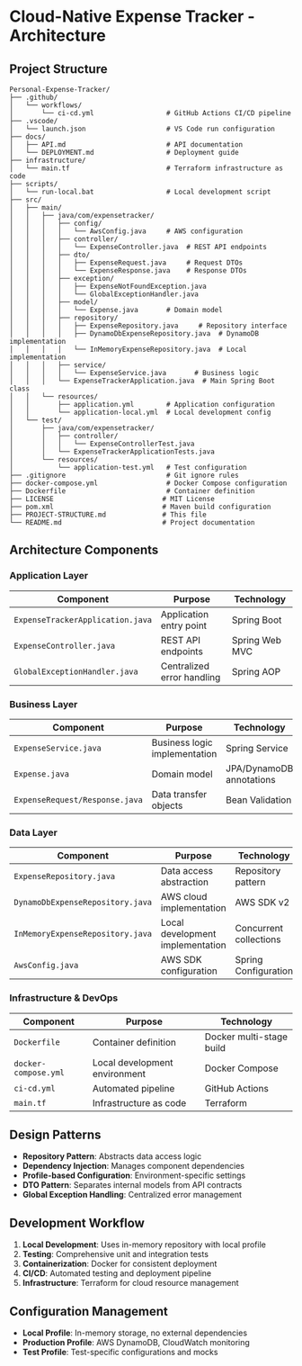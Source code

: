 # Cloud-Native Expense Tracker - Architecture

## Project Structure

```
Personal-Expense-Tracker/
├── .github/
│   └── workflows/
│       └── ci-cd.yml                  # GitHub Actions CI/CD pipeline
├── .vscode/
│   └── launch.json                    # VS Code run configuration
├── docs/
│   ├── API.md                         # API documentation
│   └── DEPLOYMENT.md                  # Deployment guide
├── infrastructure/
│   └── main.tf                        # Terraform infrastructure as code
├── scripts/
│   └── run-local.bat                  # Local development script
├── src/
│   ├── main/
│   │   ├── java/com/expensetracker/
│   │   │   ├── config/
│   │   │   │   └── AwsConfig.java     # AWS configuration
│   │   │   ├── controller/
│   │   │   │   └── ExpenseController.java  # REST API endpoints
│   │   │   ├── dto/
│   │   │   │   ├── ExpenseRequest.java     # Request DTOs
│   │   │   │   └── ExpenseResponse.java    # Response DTOs
│   │   │   ├── exception/
│   │   │   │   ├── ExpenseNotFoundException.java
│   │   │   │   └── GlobalExceptionHandler.java
│   │   │   ├── model/
│   │   │   │   └── Expense.java       # Domain model
│   │   │   ├── repository/
│   │   │   │   ├── ExpenseRepository.java     # Repository interface
│   │   │   │   ├── DynamoDbExpenseRepository.java  # DynamoDB implementation
│   │   │   │   └── InMemoryExpenseRepository.java  # Local implementation
│   │   │   ├── service/
│   │   │   │   └── ExpenseService.java       # Business logic
│   │   │   └── ExpenseTrackerApplication.java  # Main Spring Boot class
│   │   └── resources/
│   │       ├── application.yml        # Application configuration
│   │       └── application-local.yml  # Local development config
│   └── test/
│       ├── java/com/expensetracker/
│       │   ├── controller/
│       │   │   └── ExpenseControllerTest.java
│       │   └── ExpenseTrackerApplicationTests.java
│       └── resources/
│           └── application-test.yml   # Test configuration
├── .gitignore                         # Git ignore rules
├── docker-compose.yml                 # Docker Compose configuration
├── Dockerfile                         # Container definition
├── LICENSE                           # MIT License
├── pom.xml                           # Maven build configuration
├── PROJECT-STRUCTURE.md              # This file
└── README.md                         # Project documentation
```

## Architecture Components

### Application Layer
| Component | Purpose | Technology |
|-----------|---------|------------|
| `ExpenseTrackerApplication.java` | Application entry point | Spring Boot |
| `ExpenseController.java` | REST API endpoints | Spring Web MVC |
| `GlobalExceptionHandler.java` | Centralized error handling | Spring AOP |

### Business Layer
| Component | Purpose | Technology |
|-----------|---------|------------|
| `ExpenseService.java` | Business logic implementation | Spring Service |
| `Expense.java` | Domain model | JPA/DynamoDB annotations |
| `ExpenseRequest/Response.java` | Data transfer objects | Bean Validation |

### Data Layer
| Component | Purpose | Technology |
|-----------|---------|------------|
| `ExpenseRepository.java` | Data access abstraction | Repository pattern |
| `DynamoDbExpenseRepository.java` | AWS cloud implementation | AWS SDK v2 |
| `InMemoryExpenseRepository.java` | Local development implementation | Concurrent collections |
| `AwsConfig.java` | AWS SDK configuration | Spring Configuration |

### Infrastructure & DevOps
| Component | Purpose | Technology |
|-----------|---------|------------|
| `Dockerfile` | Container definition | Docker multi-stage build |
| `docker-compose.yml` | Local development environment | Docker Compose |
| `ci-cd.yml` | Automated pipeline | GitHub Actions |
| `main.tf` | Infrastructure as code | Terraform |

## Design Patterns

- **Repository Pattern**: Abstracts data access logic
- **Dependency Injection**: Manages component dependencies
- **Profile-based Configuration**: Environment-specific settings
- **DTO Pattern**: Separates internal models from API contracts
- **Global Exception Handling**: Centralized error management

## Development Workflow

1. **Local Development**: Uses in-memory repository with local profile
2. **Testing**: Comprehensive unit and integration tests
3. **Containerization**: Docker for consistent deployment
4. **CI/CD**: Automated testing and deployment pipeline
5. **Infrastructure**: Terraform for cloud resource management

## Configuration Management

- **Local Profile**: In-memory storage, no external dependencies
- **Production Profile**: AWS DynamoDB, CloudWatch monitoring
- **Test Profile**: Test-specific configurations and mocks
